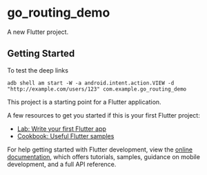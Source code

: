 # go_routing_demo

A new Flutter project.

## Getting Started

To test the deep links

```
adb shell am start -W -a android.intent.action.VIEW -d "http://example.com/users/123" com.example.go_routing_demo
```

This project is a starting point for a Flutter application.

A few resources to get you started if this is your first Flutter project:

- [Lab: Write your first Flutter app](https://docs.flutter.dev/get-started/codelab)
- [Cookbook: Useful Flutter samples](https://docs.flutter.dev/cookbook)

For help getting started with Flutter development, view the
[online documentation](https://docs.flutter.dev/), which offers tutorials,
samples, guidance on mobile development, and a full API reference.
